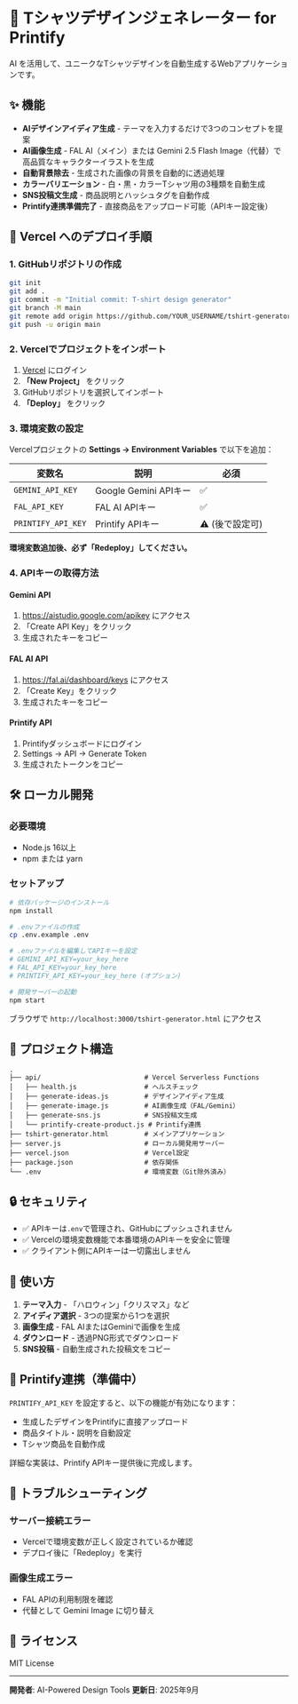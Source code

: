 # 🎨 Tシャツデザインジェネレーター for Printify

AI を活用して、ユニークなTシャツデザインを自動生成するWebアプリケーションです。

## ✨ 機能

- **AIデザインアイディア生成** - テーマを入力するだけで3つのコンセプトを提案
- **AI画像生成** - FAL AI（メイン）または Gemini 2.5 Flash Image（代替）で高品質なキャラクターイラストを生成
- **自動背景除去** - 生成された画像の背景を自動的に透過処理
- **カラーバリエーション** - 白・黒・カラーTシャツ用の3種類を自動生成
- **SNS投稿文生成** - 商品説明とハッシュタグを自動作成
- **Printify連携準備完了** - 直接商品をアップロード可能（APIキー設定後）

## 🚀 Vercel へのデプロイ手順

### 1. GitHubリポジトリの作成

```bash
git init
git add .
git commit -m "Initial commit: T-shirt design generator"
git branch -M main
git remote add origin https://github.com/YOUR_USERNAME/tshirt-generator.git
git push -u origin main
```

### 2. Vercelでプロジェクトをインポート

1. [Vercel](https://vercel.com/) にログイン
2. **「New Project」** をクリック
3. GitHubリポジトリを選択してインポート
4. **「Deploy」** をクリック

### 3. 環境変数の設定

Vercelプロジェクトの **Settings → Environment Variables** で以下を追加：

| 変数名 | 説明 | 必須 |
|--------|------|------|
| `GEMINI_API_KEY` | Google Gemini APIキー | ✅ |
| `FAL_API_KEY` | FAL AI APIキー | ✅ |
| `PRINTIFY_API_KEY` | Printify APIキー | ⚠️ (後で設定可) |

**環境変数追加後、必ず「Redeploy」してください。**

### 4. APIキーの取得方法

#### Gemini API
1. https://aistudio.google.com/apikey にアクセス
2. 「Create API Key」をクリック
3. 生成されたキーをコピー

#### FAL AI API
1. https://fal.ai/dashboard/keys にアクセス
2. 「Create Key」をクリック
3. 生成されたキーをコピー

#### Printify API
1. Printifyダッシュボードにログイン
2. Settings → API → Generate Token
3. 生成されたトークンをコピー

## 🛠 ローカル開発

### 必要環境
- Node.js 16以上
- npm または yarn

### セットアップ

```bash
# 依存パッケージのインストール
npm install

# .envファイルの作成
cp .env.example .env

# .envファイルを編集してAPIキーを設定
# GEMINI_API_KEY=your_key_here
# FAL_API_KEY=your_key_here
# PRINTIFY_API_KEY=your_key_here (オプション)

# 開発サーバーの起動
npm start
```

ブラウザで `http://localhost:3000/tshirt-generator.html` にアクセス

## 📁 プロジェクト構造

```
.
├── api/                          # Vercel Serverless Functions
│   ├── health.js                 # ヘルスチェック
│   ├── generate-ideas.js         # デザインアイディア生成
│   ├── generate-image.js         # AI画像生成（FAL/Gemini）
│   ├── generate-sns.js           # SNS投稿文生成
│   └── printify-create-product.js # Printify連携
├── tshirt-generator.html         # メインアプリケーション
├── server.js                     # ローカル開発用サーバー
├── vercel.json                   # Vercel設定
├── package.json                  # 依存関係
└── .env                          # 環境変数（Git除外済み）
```

## 🔒 セキュリティ

- ✅ APIキーは`.env`で管理され、GitHubにプッシュされません
- ✅ Vercelの環境変数機能で本番環境のAPIキーを安全に管理
- ✅ クライアント側にAPIキーは一切露出しません

## 📝 使い方

1. **テーマ入力** - 「ハロウィン」「クリスマス」など
2. **アイディア選択** - 3つの提案から1つを選択
3. **画像生成** - FAL AIまたはGeminiで画像を生成
4. **ダウンロード** - 透過PNG形式でダウンロード
5. **SNS投稿** - 自動生成された投稿文をコピー

## 🎯 Printify連携（準備中）

`PRINTIFY_API_KEY` を設定すると、以下の機能が有効になります：
- 生成したデザインをPrintifyに直接アップロード
- 商品タイトル・説明を自動設定
- Tシャツ商品を自動作成

詳細な実装は、Printify APIキー提供後に完成します。

## 🐛 トラブルシューティング

### サーバー接続エラー
- Vercelで環境変数が正しく設定されているか確認
- デプロイ後に「Redeploy」を実行

### 画像生成エラー
- FAL APIの利用制限を確認
- 代替として Gemini Image に切り替え

## 📄 ライセンス

MIT License

---

**開発者**: AI-Powered Design Tools
**更新日**: 2025年9月